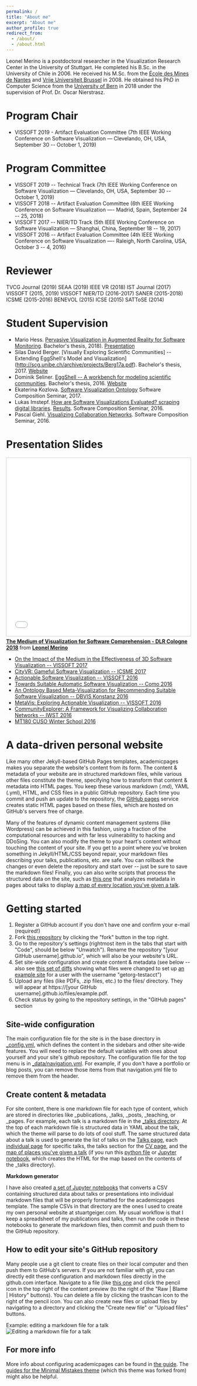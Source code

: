 ```yaml
---
permalink: /
title: "About me"
excerpt: "About me"
author_profile: true
redirect_from: 
  - /about/
  - /about.html
---
```


Leonel Merino is a postdoctoral researcher in the Visualization Research Center in the University of Stuttgart. He completed his B.Sc. in the University of Chile in 2006. He received his M.Sc. from the [École des Mines de Nantes](https://web.imt-atlantique.fr/x-info/emoose/) and [Vrije Universiteit Brussel](http://soft.vub.ac.be/soft/) in 2008. He obtained his PhD in Computer Science from the [University of Bern](http://scg.unibe.ch/) in 2018 under the supervision of Prof. Dr. Oscar Nierstrasz.

Program Chair
======
  - VISSOFT 2019 - Artifact Evaluation Committee (7th IEEE Working Conference on Software Visualization — Clevelando, OH, USA, September 30 -- October 1, 2019)

Program Committee
======
  - VISSOFT 2019 -- Technical Track (7th IEEE Working Conference on Software Visualization — Clevelando, OH, USA, September 30 -- October 1, 2019)
  - VISSOFT 2018 -- Artifact Evaluation Committee (6th IEEE Working Conference on Software Visualization —- Madrid, Spain, September 24 -- 25, 2018)
  - VISSOFT 2017 -- NIER/TD Track (5th IEEE Working Conference on Software Visualization — Shanghai, China, September 18 -- 19, 2017)
  - VISSOFT 2016 -- Artifact Evaluation Committee (4th IEEE Working Conference on Software Visualization —- Raleigh, North Carolina, USA, October 3 -- 4, 2016)

Reviewer
======
TVCG Journal (2019)
SEAA (2019)
IEEE VR (2018)
IST Journal (2017)
VISSOFT (2015, 2019)
VISSOFT NIER/TD (2016-2017)
SANER (2015-2018)
ICSME (2015-2016)
BENEVOL (2015)
ICSE (2015)
SATToSE (2014)

Student Supervision
======
  - Mario Hess. [Pervasive Visualization in Augmented Reality for Software Monitoring](http://scg.unibe.ch/wiki/projects/mastersbachelorsprojects/pervasive-visualization-in-ar-for-software-monitoring). Bachelor's thesis, 2018). [Presentation](http://scg.unibe.ch/wiki/alumni/MarioHess)
  - Silas David Berger. [Visually Exploring Scientific Communities] -- Extending EggShell's Model and Visualization](http://scg.unibe.ch/archive/projects/Berg17a.pdf). Bachelor's thesis, 2017. [Website](http://vmsc-thesis.blogspot.ch)
  - Dominik Seliner. [EggShell -- A workbench for modeling scientific communities](http://scg.unibe.ch/archive/projects/Seli16a.pdf). Bachelor's thesis, 2016. [Website](https://bachelorprojectblog.wordpress.com)
  - Ekaterina Kozlova. [Software Visualization Ontology](http://scg.unibe.ch/download/softwarecomposition/2017-12-19-SoftwareVisualizationOntology.pdf) Software Composition Seminar, 2017.
  - Lukas Imstepf. [How are Software Visualizations Evaluated? scraping digital libraries](http://scg.unibe.ch/download/softwarecomposition/2017-04-25-Imstepf-ScrapingDigitalLibraries.pdf). [Results](http://scg.unibe.ch/download/softwarecomposition/2017-06-27-LukasImstepf-VisualizationEvaluation.pdf). Software Composition Seminar, 2016.
  - Pascal Giehl. [Visualizing Collaboration Networks](http://scg.unibe.ch/download/softwarecomposition/2016-05-31-Giehl-AssessingNode-LinkVisualizationsForCollaborationNetworks.pdf). Software Composition Seminar, 2016.

Presentation Slides
======
<iframe src="//www.slideshare.net/slideshow/embed_code/key/Fks4i223Ewzv6J" width="595" height="485" frameborder="0" marginwidth="0" marginheight="0" scrolling="no" style="border:1px solid #CCC; border-width:1px; margin-bottom:5px; max-width: 100%;" allowfullscreen> </iframe> <div style="margin-bottom:5px"> <strong> <a href="//www.slideshare.net/LeonelMerino/the-medium-of-visualization-for-software-comprehension" title="Tech talk at DLR - Cologne 2018" target="_blank">The Medium of Visualization for Software Comprehension - DLR Cologne 2018</a> </strong> from <strong><a href="https://www.slideshare.net/LeonelMerino" target="_blank">Leonel Merino</a></strong> </div>

  - [On the Impact of the Medium in the Effectiveness of 3D Software Visualization -- VISSOFT 2017](https://www.slideshare.net/LeonelMerino/mediavis-vissoft-2017-82154302)
  - [CityVR: Gameful Software Visualization -- ICSME 2017](https://www.slideshare.net/LeonelMerino/cityvr-icsme-2017-82154388)
  - [Actionable Software Visualization -- VISSOFT 2016](https://www.slideshare.net/LeonelMerino/actionable-software-visualization-vissoft-2016)
  - [Towards Suitable Automatic Software Visualization -- Como 2016](https://www.slideshare.net/secret/K4czFniny3XmeT)
  - [An Ontology Based Meta-Visualization for Recommending Suitable Software Visualization -- DBVIS Konstanz 2016](https://www.slideshare.net/secret/rDhXYpu6drrmRn)
  - [MetaVis: Exploring Actionable Visualization -- VISSOFT 2016](https://www.slideshare.net/secret/tD2pmQBkvTph2N)
  - [CommunityExplorer: A Framework for Visualizing Collaboration Networks -- IWST 2016](https://www.slideshare.net/secret/pPaNsdRUDyoAo7)
  - [MT180 CUSO Winter School 2016](https://www.slideshare.net/LeonelMerino/mt180-cuso-winter-school-2016)

A data-driven personal website
======
Like many other Jekyll-based GitHub Pages templates, academicpages makes you separate the website's content from its form. The content & metadata of your website are in structured markdown files, while various other files constitute the theme, specifying how to transform that content & metadata into HTML pages. You keep these various markdown (.md), YAML (.yml), HTML, and CSS files in a public GitHub repository. Each time you commit and push an update to the repository, the [GitHub pages](https://pages.github.com/) service creates static HTML pages based on these files, which are hosted on GitHub's servers free of charge.

Many of the features of dynamic content management systems (like Wordpress) can be achieved in this fashion, using a fraction of the computational resources and with far less vulnerability to hacking and DDoSing. You can also modify the theme to your heart's content without touching the content of your site. If you get to a point where you've broken something in Jekyll/HTML/CSS beyond repair, your markdown files describing your talks, publications, etc. are safe. You can rollback the changes or even delete the repository and start over -- just be sure to save the markdown files! Finally, you can also write scripts that process the structured data on the site, such as [this one](https://github.com/academicpages/academicpages.github.io/blob/master/talkmap.ipynb) that analyzes metadata in pages about talks to display [a map of every location you've given a talk](https://academicpages.github.io/talkmap.html).

Getting started
======
1. Register a GitHub account if you don't have one and confirm your e-mail (required!)
1. Fork [this repository](https://github.com/academicpages/academicpages.github.io) by clicking the "fork" button in the top right. 
1. Go to the repository's settings (rightmost item in the tabs that start with "Code", should be below "Unwatch"). Rename the repository "[your GitHub username].github.io", which will also be your website's URL.
1. Set site-wide configuration and create content & metadata (see below -- also see [this set of diffs](http://archive.is/3TPas) showing what files were changed to set up [an example site](https://getorg-testacct.github.io) for a user with the username "getorg-testacct")
1. Upload any files (like PDFs, .zip files, etc.) to the files/ directory. They will appear at https://[your GitHub username].github.io/files/example.pdf.  
1. Check status by going to the repository settings, in the "GitHub pages" section

Site-wide configuration
------
The main configuration file for the site is in the base directory in [_config.yml](https://github.com/academicpages/academicpages.github.io/blob/master/_config.yml), which defines the content in the sidebars and other site-wide features. You will need to replace the default variables with ones about yourself and your site's github repository. The configuration file for the top menu is in [_data/navigation.yml](https://github.com/academicpages/academicpages.github.io/blob/master/_data/navigation.yml). For example, if you don't have a portfolio or blog posts, you can remove those items from that navigation.yml file to remove them from the header. 

Create content & metadata
------
For site content, there is one markdown file for each type of content, which are stored in directories like _publications, _talks, _posts, _teaching, or _pages. For example, each talk is a markdown file in the [_talks directory](https://github.com/academicpages/academicpages.github.io/tree/master/_talks). At the top of each markdown file is structured data in YAML about the talk, which the theme will parse to do lots of cool stuff. The same structured data about a talk is used to generate the list of talks on the [Talks page](https://academicpages.github.io/talks), each [individual page](https://academicpages.github.io/talks/2012-03-01-talk-1) for specific talks, the talks section for the [CV page](https://academicpages.github.io/cv), and the [map of places you've given a talk](https://academicpages.github.io/talkmap.html) (if you run this [python file](https://github.com/academicpages/academicpages.github.io/blob/master/talkmap.py) or [Jupyter notebook](https://github.com/academicpages/academicpages.github.io/blob/master/talkmap.ipynb), which creates the HTML for the map based on the contents of the _talks directory).

**Markdown generator**

I have also created [a set of Jupyter notebooks](https://github.com/academicpages/academicpages.github.io/tree/master/markdown_generator
) that converts a CSV containing structured data about talks or presentations into individual markdown files that will be properly formatted for the academicpages template. The sample CSVs in that directory are the ones I used to create my own personal website at stuartgeiger.com. My usual workflow is that I keep a spreadsheet of my publications and talks, then run the code in these notebooks to generate the markdown files, then commit and push them to the GitHub repository.

How to edit your site's GitHub repository
------
Many people use a git client to create files on their local computer and then push them to GitHub's servers. If you are not familiar with git, you can directly edit these configuration and markdown files directly in the github.com interface. Navigate to a file (like [this one](https://github.com/academicpages/academicpages.github.io/blob/master/_talks/2012-03-01-talk-1.md) and click the pencil icon in the top right of the content preview (to the right of the "Raw | Blame | History" buttons). You can delete a file by clicking the trashcan icon to the right of the pencil icon. You can also create new files or upload files by navigating to a directory and clicking the "Create new file" or "Upload files" buttons. 

Example: editing a markdown file for a talk
![Editing a markdown file for a talk](/images/editing-talk.png)

For more info
------
More info about configuring academicpages can be found in [the guide](https://academicpages.github.io/markdown/). The [guides for the Minimal Mistakes theme](https://mmistakes.github.io/minimal-mistakes/docs/configuration/) (which this theme was forked from) might also be helpful.
